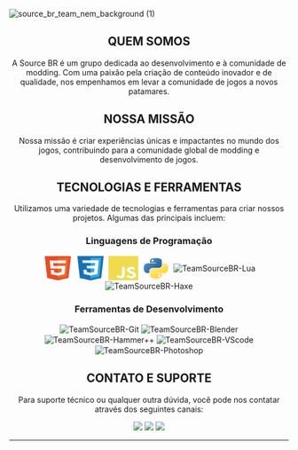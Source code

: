 ![source_br_team_nem_background (1)](https://github.com/user-attachments/assets/6b2b2384-0585-4bb8-9d7b-f365aacc70f1)

<div align="center">

## QUEM SOMOS

A Source BR é um grupo dedicada ao desenvolvimento e à comunidade de modding. Com uma paixão pela criação de conteúdo inovador e de qualidade, nos empenhamos em levar a comunidade de jogos a novos patamares.

## NOSSA MISSÃO

Nossa missão é criar experiências únicas e impactantes no mundo dos jogos, contribuindo para a comunidade global de modding e desenvolvimento de jogos.


## TECNOLOGIAS E FERRAMENTAS

Utilizamos uma variedade de tecnologias e ferramentas para criar nossos projetos. Algumas das principais incluem:

### Linguagens de Programação

<img align="center" alt="TeamSouceBR-HTML" height="45" width="55" src="https://raw.githubusercontent.com/devicons/devicon/master/icons/html5/html5-original.svg">
<img align="center" alt="TeamSourceBR-CSS" height="45" width="55" src="https://raw.githubusercontent.com/devicons/devicon/master/icons/css3/css3-original.svg">
<img align="center" alt="TeamSourceBR-Js" height="45" width="55" src="https://raw.githubusercontent.com/devicons/devicon/master/icons/javascript/javascript-plain.svg">
<img align="center" alt="TeamSourceBR-Python" height="45" width="55" src="https://raw.githubusercontent.com/devicons/devicon/master/icons/python/python-original.svg">
<img align="center" alt="TeamSourceBR-Lua" height="45" width="55" src="https://cdn.jsdelivr.net/gh/devicons/devicon@latest/icons/lua/lua-original.svg">
<img align="center" alt="TeamSourceBR-Haxe" height="45" width="55" src="https://cdn.jsdelivr.net/gh/devicons/devicon@latest/icons/haxe/haxe-original.svg">

### Ferramentas de Desenvolvimento

<img align="center" alt="TeamSourceBR-Git" height="45" width="55" src="https://cdn.jsdelivr.net/gh/devicons/devicon@latest/icons/git/git-original.svg">
<img align="center" alt="TeamSourceBR-Blender" height="45" width="55" src="https://cdn.jsdelivr.net/gh/devicons/devicon@latest/icons/blender/blender-original.svg">
<img align="center" alt="TeamSourceBR-Hammer++" height="45" width="47" src="https://cdn.discordapp.com/attachments/1274483884142366894/1283128912435740672/image.png?ex=66f3aaac&is=66f2592c&hm=cd0acd33343a36ca70cdd73a3630dd3d79751165f72146df0bcb9509c68eb29e&">
<img align="center" alt="TeamSourceBR-VScode" height="45" width="55" src="https://cdn.jsdelivr.net/gh/devicons/devicon@latest/icons/vscode/vscode-original.svg">
<img align="center" alt="TeamSourceBR-Photoshop" height="45" width="55" src="https://cdn.jsdelivr.net/gh/devicons/devicon@latest/icons/photoshop/photoshop-original.svg">

## CONTATO E SUPORTE

Para suporte técnico ou qualquer outra dúvida, você pode nos contatar através dos seguintes canais:

<div>
   <a href="https://www.youtube.com/@SourceBRTeam" target="_blank"><img src="https://img.shields.io/badge/YouTube-FF0000?style=for-the-badge&logo=youtube&logoColor=white" target="_blank"></a>
 <a href="https://discord.gg/tVNv6SNZZT" target="_blank"><img src="https://img.shields.io/badge/Discord-7289DA?style=for-the-badge&logo=discord&logoColor=white" target="_blank"></a>
   <a href="https://www.moddb.com/company/source-br" target="_blank"><img src="https://cdn.discordapp.com/attachments/1274483884142366894/1279969898495213578/image.png?ex=66f40a1c&is=66f2b89c&hm=bbfd8f2c7b0d9a3a975da61f5149b571ed277e0a4eb90a82433120dab4709a71&" target="_blank"></a> 
</div>

<hr>

